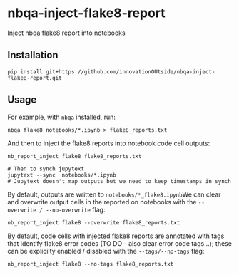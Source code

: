# nbqa-inject-flake8-report
Inject nbqa flake8 report into notebooks


## Installation

```
pip install git+https://github.com/innovationOUtside/nbqa-inject-flake8-report.git
```

## Usage


For example, with `nbqa` installed, run:
```
nbqa flake8 notebooks/*.ipynb > flake8_reports.txt
```

And then to inject the flake8 reports into notebook code cell outputs:

```
nb_report_inject flake8 flake8_reports.txt

# Then to synch jupytext
jupytext --sync  notebooks/*.ipynb
# Jupytext doesn't map outputs but we need to keep timestamps in synch
```

By default, outputs are written to `notebooks/*_flake8.ipynb`We can clear and overwrite output cells in the reported on notebooks with the `--overwrite / --no-overwrite` flag:

```
nb_report_inject flake8 --overwrite flake8_reports.txt
```

By default, code cells with injected flake8 reports are annotated with tags that identify flake8 error codes (TO DO - also clear error code tags...); these can be explicilty enabled / disabled with the `--tags/--no-tags` flag:

```
nb_report_inject flake8 --no-tags flake8_reports.txt
```

